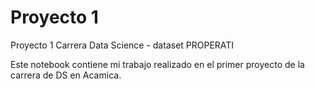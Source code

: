 # Proyecto 1
Proyecto 1 Carrera Data Science - dataset PROPERATI

Este notebook contiene mi trabajo realizado en el primer proyecto de la carrera de DS en Acamica.
